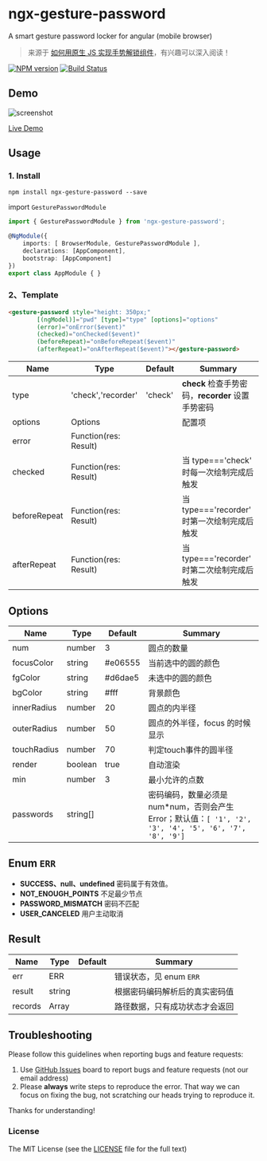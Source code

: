 # ngx-gesture-password
A smart gesture password locker for angular (mobile browser)

> 来源于 [如何用原生 JS 实现手势解锁组件](https://www.h5jun.com/post/handlock-comp.html?hmsr=toutiao.io)，有兴趣可以深入阅读！

[![NPM version](https://img.shields.io/npm/v/ngx-gesture-password.svg)](https://www.npmjs.com/package/ngx-gesture-password)
[![Build Status](https://travis-ci.org/cipchk/ngx-gesture-password.svg?branch=master)](https://travis-ci.org/cipchk/ngx-gesture-password)

## Demo

![screenshot](https://github.com/cipchk/ngx-gesture-password/blob/master/screenshot/screenshot.gif)

[Live Demo](https://cipchk.github.io/ngx-gesture-password/)

## Usage

### 1. Install

```
npm install ngx-gesture-password --save
```

import `GesturePasswordModule` 

```typescript
import { GesturePasswordModule } from 'ngx-gesture-password';

@NgModule({
    imports: [ BrowserModule, GesturePasswordModule ],
    declarations: [AppComponent],
    bootstrap: [AppComponent]
})
export class AppModule { }
```

### 2、Template

```html
<gesture-password style="height: 350px;"
        [(ngModel)]="pwd" [type]="type" [options]="options"
        (error)="onError($event)"
        (checked)="onChecked($event)"
        (beforeRepeat)="onBeforeRepeat($event)"
        (afterRepeat)="onAfterRepeat($event)"></gesture-password>
```

| Name    | Type           | Default  | Summary |
| ------- | ------------- | ----- | ----- |
| type | 'check','recorder' | 'check' | **check** 检查手势密码，**recorder** 设置手势密码 |
| options | Options |  | 配置项 |
| error | Function(res: Result) |  |  |
| checked | Function(res: Result) |  | 当 type==='check' 时每一次绘制完成后触发 |
| beforeRepeat | Function(res: Result) |  | 当 type==='recorder' 时第一次绘制完成后触发 |
| afterRepeat | Function(res: Result) |  | 当 type==='recorder' 时第二次绘制完成后触发 |

## Options

| Name    | Type           | Default  | Summary |
| ------- | ------------- | ----- | ----- |
| num | number | 3 | 圆点的数量 |
| focusColor | string | #e06555 | 当前选中的圆的颜色 |
| fgColor | string | #d6dae5 | 未选中的圆的颜色 |
| bgColor | string | #fff | 背景颜色 |
| innerRadius | number | 20 | 圆点的内半径 |
| outerRadius | number | 50 | 圆点的外半径，focus 的时候显示 |
| touchRadius | number | 70 | 判定touch事件的圆半径 |
| render | boolean | true | 自动渲染 |
| min | number | 3 | 最小允许的点数 |
| passwords | string[] |  | 密码编码，数量必须是 num*num，否则会产生Error；默认值：`[ '1', '2', '3', '4', '5', '6', '7', '8', '9']` |

## Enum `ERR`

+ **SUCCESS、null、undefined** 密码属于有效值。
+ **NOT_ENOUGH_POINTS** 不足最少节点
+ **PASSWORD_MISMATCH** 密码不匹配
+ **USER_CANCELED** 用户主动取消

## Result

| Name    | Type           | Default  | Summary |
| ------- | ------------- | ----- | ----- |
| err | ERR |  | 错误状态，见 enum `ERR` |
| result | string | | 根据密码编码解析后的真实密码值 |
| records | Array | | 路径数据，只有成功状态才会返回 |

## Troubleshooting

Please follow this guidelines when reporting bugs and feature requests:

1. Use [GitHub Issues](https://github.com/cipchk/ngx-gesture-password/issues) board to report bugs and feature requests (not our email address)
2. Please **always** write steps to reproduce the error. That way we can focus on fixing the bug, not scratching our heads trying to reproduce it.

Thanks for understanding!

### License

The MIT License (see the [LICENSE](https://github.com/cipchk/ngx-gesture-password/blob/master/LICENSE) file for the full text)
